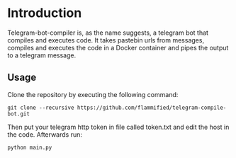 Introduction
============

Telegram-bot-compiler is, as the name suggests, a telegram bot that compiles and executes code. It takes pastebin urls from messages, compiles and executes the code in a Docker container and pipes the output to a telegram message.

Usage
-----

Clone the repository by executing the following command:

```
git clone --recursive https://github.com/flammified/telegram-compile-bot.git
```


Then put your telegram http token in file called token.txt and edit the host in the code. Afterwards run:

```
python main.py
```
